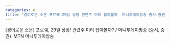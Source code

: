 ```yaml
---
categories: e
title: "경이로운 소문 포르쉐 29일 상장 관련주 미리 잡아볼까  머니투데이방송 증시 증권  MTN 머니투데이방송"
---
```

[경이로운 소문] 포르쉐, 29일 상장! 관련주 미리 잡아볼까? / 머니투데이방송 (증시, 증권)&nbsp;&nbsp;MTN 머니투데이방송